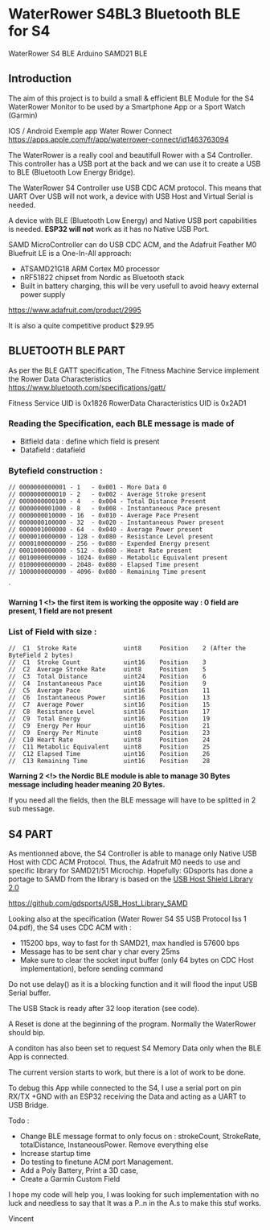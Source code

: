 # WaterRower S4BL3 Bluetooth BLE for S4

WaterRower S4 BLE Arduino SAMD21 BLE


## Introduction

The aim of this project is to build a small & efficient BLE Module for the S4 WaterRower Monitor to be used by a Smartphone App or a Sport Watch (Garmin)

IOS / Android Exemple app Water Rower Connect https://apps.apple.com/fr/app/waterrower-connect/id1463763094

The WaterRower is a really cool and beautifull Rower with a S4 Controller. This controller has a USB port at the back and we can use it to create a USB to BLE (Bluetooth Low Energy Bridge).

The WaterRower S4 Controller use USB CDC ACM protocol. This means that UART Over USB will not work, a device with USB Host and Virtual Serial is needed.

A device with BLE (Bluetooth Low Energy) and Native USB port capabilities is needed. **ESP32 will not** work as it has no Native USB Port.

SAMD MicroController can do USB CDC ACM, and the Adafruit Feather M0 Bluefruit LE is a One-In-All approach:
* ATSAMD21G18 ARM Cortex M0 processor
* nRF51822 chipset from Nordic as Bluetooth stack
* Built in battery charging, this will be very usefull to avoid heavy external power supply

https://www.adafruit.com/product/2995

It is also a quite competitive product $29.95

## BLUETOOTH BLE PART

As per the BLE GATT specification, The Fitness Machine Service implement the Rower Data Characteristics https://www.bluetooth.com/specifications/gatt/

Fitness Service UID is 0x1826
RowerData Characteristics UID is 0x2AD1

### Reading the Specification, each BLE message is made of 
- Bitfield data : define which field is present
- Datafield : datafield

### Bytefield construction :
```
// 0000000000001 - 1   - 0x001 - More Data 0
// 0000000000010 - 2   - 0x002 - Average Stroke present
// 0000000000100 - 4   - 0x004 - Total Distance Present
// 0000000001000 - 8   - 0x008 - Instantaneous Pace present
// 0000000010000 - 16  - 0x010 - Average Pace Present
// 0000000100000 - 32  - 0x020 - Instantaneous Power present
// 0000001000000 - 64  - 0x040 - Average Power present
// 0000010000000 - 128 - 0x080 - Resistance Level present
// 0000100000000 - 256 - 0x080 - Expended Energy present
// 0001000000000 - 512 - 0x080 - Heart Rate present
// 0010000000000 - 1024- 0x080 - Metabolic Equivalent present
// 0100000000000 - 2048- 0x080 - Elapsed Time present
// 1000000000000 - 4096- 0x080 - Remaining Time present
```

`

**Warning 1 <!> the first item is working the opposite way : 0 field are present, 1 field are not present**

### List of Field with size :
```
//  C1  Stroke Rate             uint8     Position    2 (After the ByteField 2 bytes)
//  C1  Stroke Count            uint16    Position    3 
//  C2  Average Stroke Rate     uint8     Position    5
//  C3  Total Distance          uint24    Position    6
//  C4  Instantaneous Pace      uint16    Position    9
//  C5  Average Pace            uint16    Position    11
//  C6  Instantaneous Power     sint16    Position    13
//  C7  Average Power           sint16    Position    15
//  C8  Resistance Level        sint16    Position    17
//  C9  Total Energy            uint16    Position    19
//  C9  Energy Per Hour         uint16    Position    21
//  C9  Energy Per Minute       uint8     Position    23
//  C10 Heart Rate              uint8     Position    24
//  C11 Metabolic Equivalent    uint8     Position    25
//  C12 Elapsed Time            uint16    Position    26
//  C13 Remaining Time          uint16    Position    28
```

**Warning 2 <!> the Nordic BLE module is able to manage 30 Bytes message including header meaning 20 Bytes.** 

If you need all the fields, then the BLE message will have to be splitted in 2 sub message.


## S4 PART

As mentionned above, the S4 Controller is able to manage only Native USB Host with CDC ACM Protocol. Thus, the Adafruit M0 needs to use and specific library for SAMD21/51 Microchip. Hopefully: GDsports has done a portage to SAMD from the library is based on the [USB Host Shield Library 2.0](https://github.com/felis/USB_Host_Shield_2.0)

https://github.com/gdsports/USB_Host_Library_SAMD

Looking also at the specification (Water Rower S4 S5 USB Protocol Iss 1 04.pdf), the S4 uses CDC ACM with :

- 115200 bps, way to fast for th SAMD21, max handled is 57600 bps
- Message has to be sent char y char every 25ms
- Make sure to clear the socket input buffer (only 64 bytes on CDC Host implementation), before sending command

Do not use delay() as it is a blocking function and it will flood the input USB Serial buffer. 

The USB Stack is ready after 32 loop iteration (see code).

A Reset is done at the beginning of the program. Normally the WaterRower should bip.

A conditon has also been set to request S4 Memory Data only when the BLE App is connected.

The current version starts to work, but there is a lot of work to be done. 

To debug this App while connected to the S4, I use a serial port on pin RX/TX +GND with an ESP32 receiving the Data and acting as a UART to USB Bridge.

Todo :

- Change BLE message format to only focus on : strokeCount, StrokeRate, totalDistance, InstaneousPower. Remove everything else
- Increase startup time
- Do testing to finetune ACM port Management.
- Add a Poly Battery, Print a 3D case, 
- Create a Garmin Custom Field

I hope my code will help you, I was looking for such implementation with no luck and needless to say that It was a P..n in the A.s to make this stuf works.

Vincent